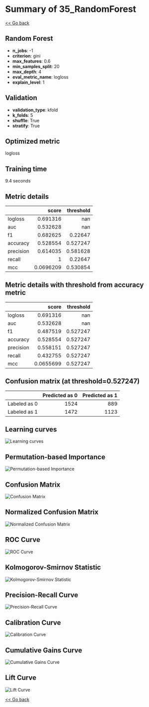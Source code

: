 # Summary of 35_RandomForest

[<< Go back](../README.md)


## Random Forest
- **n_jobs**: -1
- **criterion**: gini
- **max_features**: 0.6
- **min_samples_split**: 20
- **max_depth**: 4
- **eval_metric_name**: logloss
- **explain_level**: 1

## Validation
 - **validation_type**: kfold
 - **k_folds**: 5
 - **shuffle**: True
 - **stratify**: True

## Optimized metric
logloss

## Training time

9.4 seconds

## Metric details
|           |     score |   threshold |
|:----------|----------:|------------:|
| logloss   | 0.691316  |  nan        |
| auc       | 0.532628  |  nan        |
| f1        | 0.682625  |    0.22647  |
| accuracy  | 0.528554  |    0.527247 |
| precision | 0.614035  |    0.581628 |
| recall    | 1         |    0.22647  |
| mcc       | 0.0696209 |    0.530854 |


## Metric details with threshold from accuracy metric
|           |     score |   threshold |
|:----------|----------:|------------:|
| logloss   | 0.691316  |  nan        |
| auc       | 0.532628  |  nan        |
| f1        | 0.487519  |    0.527247 |
| accuracy  | 0.528554  |    0.527247 |
| precision | 0.558151  |    0.527247 |
| recall    | 0.432755  |    0.527247 |
| mcc       | 0.0655699 |    0.527247 |


## Confusion matrix (at threshold=0.527247)
|              |   Predicted as 0 |   Predicted as 1 |
|:-------------|-----------------:|-----------------:|
| Labeled as 0 |             1524 |              889 |
| Labeled as 1 |             1472 |             1123 |

## Learning curves
![Learning curves](learning_curves.png)

## Permutation-based Importance
![Permutation-based Importance](permutation_importance.png)
## Confusion Matrix

![Confusion Matrix](confusion_matrix.png)


## Normalized Confusion Matrix

![Normalized Confusion Matrix](confusion_matrix_normalized.png)


## ROC Curve

![ROC Curve](roc_curve.png)


## Kolmogorov-Smirnov Statistic

![Kolmogorov-Smirnov Statistic](ks_statistic.png)


## Precision-Recall Curve

![Precision-Recall Curve](precision_recall_curve.png)


## Calibration Curve

![Calibration Curve](calibration_curve_curve.png)


## Cumulative Gains Curve

![Cumulative Gains Curve](cumulative_gains_curve.png)


## Lift Curve

![Lift Curve](lift_curve.png)



[<< Go back](../README.md)
